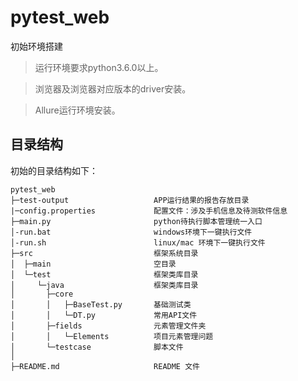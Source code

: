 pytest_web
====================

初始环境搭建
> 运行环境要求python3.6.0以上。

> 浏览器及浏览器对应版本的driver安装。

> Allure运行环境安装。

## 目录结构

初始的目录结构如下：

~~~
pytest_web
├─test-output                   APP运行结果的报告存放目录
|─config.properties             配置文件：涉及手机信息及待测软件信息
├─main.py                       python待执行脚本管理统一入口
│-run.bat                       windows环境下一键执行文件
│-run.sh                        linux/mac 环境下一键执行文件
├─src                           框架系统目录
│  ├─main                       空目录
│  └─test                       框架类库目录
│     └─java                    框架类库目录
│       ├─core
│       │   ├─BaseTest.py       基础测试类
│       │   └─DT.py             常用API文件
│       ├─fields                元素管理文件夹
│       │   └─Elements          项目元素管理问题
│       └─testcase              脚本文件
│     
├─README.md                     README 文件
